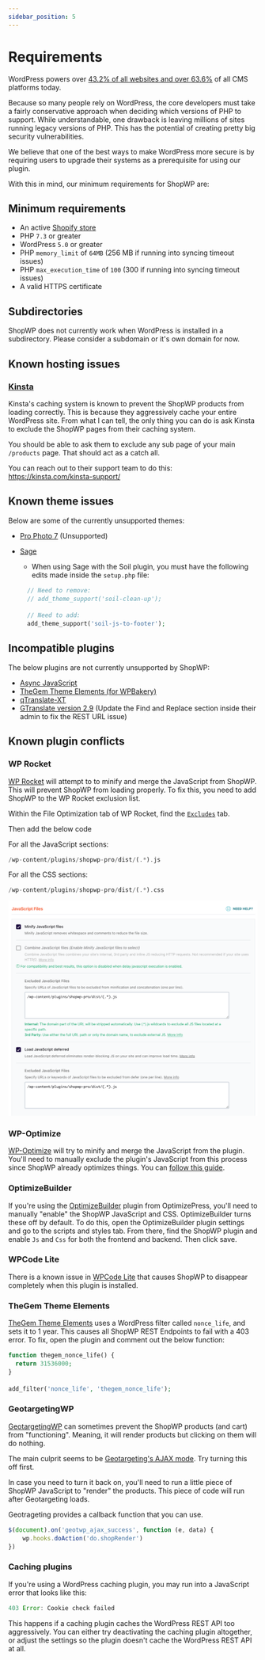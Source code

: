 ```yaml
---
sidebar_position: 5
---
```


# Requirements

WordPress powers over [43.2% of all websites and over 63.6%](https://w3techs.com/technologies/details/cm-wordpress/all/all) of all CMS platforms today.

Because so many people rely on WordPress, the core developers must take a fairly conservative approach when deciding which versions of PHP to support. While understandable, one drawback is leaving millions of sites running legacy versions of PHP. This has the potential of creating pretty big security vulnerabilities.

We believe that one of the best ways to make WordPress more secure is by requiring users to upgrade their systems as a prerequisite for using our plugin.

With this in mind, our minimum requirements for ShopWP are:

## Minimum requirements

- An active [Shopify store](https://shopify.pxf.io/5bPL0L)
- PHP `7.3` or greater
- WordPress `5.0` or greater
- PHP `memory_limit` of `64MB` (256 MB if running into syncing timeout issues)
- PHP `max_execution_time` of `100` (300 if running into syncing timeout issues)
- A valid HTTPS certificate

## Subdirectories

ShopWP does not currently work when WordPress is installed in a subdirectory. Please consider a subdomain or it's own domain for now.

## Known hosting issues

### [Kinsta](https://kinsta.com)

Kinsta's caching system is known to prevent the ShopWP products from loading correctly. This is because they aggressively cache your entire WordPress site. From what I can tell, the only thing you can do is ask Kinsta to exclude the ShopWP pages from their caching system.

You should be able to ask them to exclude any sub page of your main `/products` page. That should act as a catch all.

You can reach out to their support team to do this: https://kinsta.com/kinsta-support/

## Known theme issues

Below are some of the currently unsupported themes:

- [Pro Photo 7](https://pro.photo) (Unsupported)
- [Sage](https://wpshop.io)

  - When using Sage with the Soil plugin, you must have the following edits made inside the `setup.php` file:

  ```php
    // Need to remove:
    // add_theme_support('soil-clean-up');

    // Need to add:
    add_theme_support('soil-js-to-footer');
  ```

## Incompatible plugins

The below plugins are not currently unsupported by ShopWP:

- [Async JavaScript](https://wordpress.org/plugins/async-javascript)
- [TheGem Theme Elements (for WPBakery)](https://codex-themes.com/thegem/)
- [qTranslate-XT](https://github.com/qtranslate/qtranslate-xt)
- [GTranslate version 2.9](https://wordpress.org/plugins/gtranslate/) (Update the Find and Replace section inside their admin to fix the REST URL issue)

## Known plugin conflicts

### WP Rocket

[WP Rocket](https://wp-rocket.me/) will attempt to to minify and merge the JavaScript from ShopWP. This will prevent ShopWP from loading properly. To fix this, you need to add ShopWP to the WP Rocket exclusion list.

Within the File Optimization tab of WP Rocket, find the [`Excludes`](https://docs.wp-rocket.me/article/54-exclude-pages-from-the-cache) tab.

Then add the below code

For all the JavaScript sections:

```php
/wp-content/plugins/shopwp-pro/dist/(.*).js
```

For all the CSS sections:

```php
/wp-content/plugins/shopwp-pro/dist/(.*).css
```

![WP Rocket settings for ShopWP](./assets/wp-rocket-settings.png)

### WP-Optimize

[WP-Optimize](https://wordpress.org/plugins/wp-optimize/) will try to minify and merge the JavaScript from the plugin. You'll need to manually exclude the plugin's JavaScript from this process since ShopWP already optimizes things. You can [follow this guide](https://getwpo.com/faqs/#How-do-I-exclude-individual-JavaScript-scripts-from-being-minified-and-merged-).

### OptimizeBuilder

If you're using the [OptimizeBuilder](https://www.optimizepress.com/) plugin from OptimizePress, you'll need to manually "enable" the ShopWP JavaScript and CSS. OptimizeBuilder turns these off by default. To do this, open the OptimizeBuilder plugin settings and go to the scripts and styles tab. From there, find the ShopWP plugin and enable `Js` and `Css` for both the frontend and backend. Then click save.

### WPCode Lite

There is a known issue in [WPCode Lite](https://wphive.com/plugins/insert-headers-and-footers/) that causes ShopWP to disappear completely when this plugin is installed.

### TheGem Theme Elements

[TheGem Theme Elements](https://codex-themes.com/thegem/) uses a WordPress filter called `nonce_life`, and sets it to 1 year. This causes all ShopWP REST Endpoints to fail with a 403 error. To fix, open the plugin and comment out the below function:

```php
function thegem_nonce_life() {
  return 31536000;
}

add_filter('nonce_life', 'thegem_nonce_life');
```

### GeotargetingWP

[GeotargetingWP](https://geotargetingwp.com/) can sometimes prevent the ShopWP products (and cart) from "functioning". Meaning, it will render products but clicking on them will do nothing.

The main culprit seems to be [Geotargeting's AJAX mode](https://geotargetingwp.com/docs/geotargetingwp/ajax-mode#ajax-mode). Try turning this off first.

In case you need to turn it back on, you'll need to run a little piece of ShopWP JavaScript to "render" the products. This piece of code will run after Geotargeting loads.

Geotrageting provides a callback function that you can use.

```js
$(document).on('geotwp_ajax_success', function (e, data) {
	wp.hooks.doAction('do.shopRender')
})
```

### Caching plugins

If you're using a WordPress caching plugin, you may run into a JavaScript error that looks like this:

```js
403 Error: Cookie check failed
```

This happens if a caching plugin caches the WordPress REST API too aggressively. You can either try deactivating the caching plugin altogether, or adjust the settings so the plugin doesn't cache the WordPress REST API at all.
